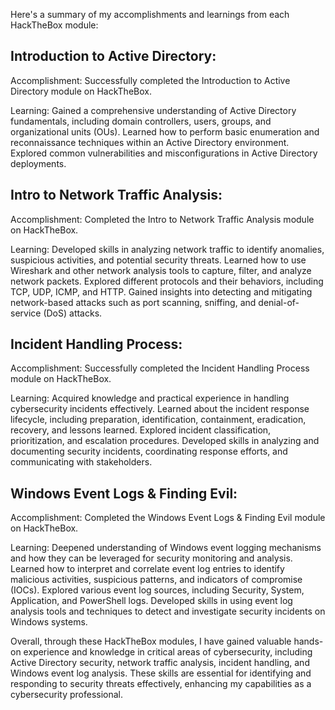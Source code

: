 Here's a summary of my accomplishments and learnings from each HackTheBox module:

<h2> Introduction to Active Directory: </h2>

Accomplishment: Successfully completed the Introduction to Active Directory module on HackTheBox.

Learning: Gained a comprehensive understanding of Active Directory fundamentals, including domain controllers, users, groups, and organizational units (OUs). Learned how to perform basic enumeration and reconnaissance techniques within an Active Directory environment. Explored common vulnerabilities and misconfigurations in Active Directory deployments.

<h2> Intro to Network Traffic Analysis: </h2>

Accomplishment: Completed the Intro to Network Traffic Analysis module on HackTheBox.

Learning: Developed skills in analyzing network traffic to identify anomalies, suspicious activities, and potential security threats. Learned how to use Wireshark and other network analysis tools to capture, filter, and analyze network packets. Explored different protocols and their behaviors, including TCP, UDP, ICMP, and HTTP. Gained insights into detecting and mitigating network-based attacks such as port scanning, sniffing, and denial-of-service (DoS) attacks.

<h2> Incident Handling Process: </h2>

Accomplishment: Successfully completed the Incident Handling Process module on HackTheBox. 

Learning: Acquired knowledge and practical experience in handling cybersecurity incidents effectively. Learned about the incident response lifecycle, including preparation, identification, containment, eradication, recovery, and lessons learned. Explored incident classification, prioritization, and escalation procedures. Developed skills in analyzing and documenting security incidents, coordinating response efforts, and communicating with stakeholders.

<h2> Windows Event Logs & Finding Evil: </h2>

Accomplishment: Completed the Windows Event Logs & Finding Evil module on HackTheBox. 

Learning: Deepened understanding of Windows event logging mechanisms and how they can be leveraged for security monitoring and analysis. Learned how to interpret and correlate event log entries to identify malicious activities, suspicious patterns, and indicators of compromise (IOCs). Explored various event log sources, including Security, System, Application, and PowerShell logs. Developed skills in using event log analysis tools and techniques to detect and investigate security incidents on Windows systems.

Overall, through these HackTheBox modules, I have gained valuable hands-on experience and knowledge in critical areas of cybersecurity, including Active Directory security, network traffic analysis, incident handling, and Windows event log analysis. These skills are essential for identifying and responding to security threats effectively, enhancing my capabilities as a cybersecurity professional.